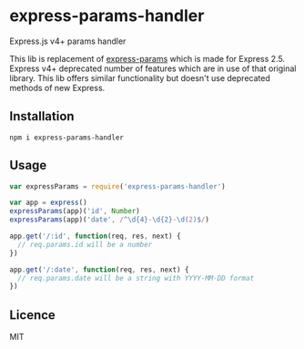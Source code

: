 express-params-handler
============

Express.js v4+ params handler

This lib is replacement of [express-params](https://www.npmjs.com/package/express-params) which is made for Express 2.5. Express v4+ deprecated number of features which are in use of that original library. This lib offers similar functionality but doesn't use deprecated methods of new Express.


## Installation

    npm i express-params-handler


## Usage

```javascript
var expressParams = require('express-params-handler')

var app = express()
expressParams(app)('id', Number)
expressParams(app)('date', /^\d{4}-\d{2}-\d(2)$/)

app.get('/:id', function(req, res, next) {
  // req.params.id will be a number
})

app.get('/:date', function(req, res, next) { 
  // req.params.date will be a string with YYYY-MM-DD format
})

```


## Licence 

MIT
